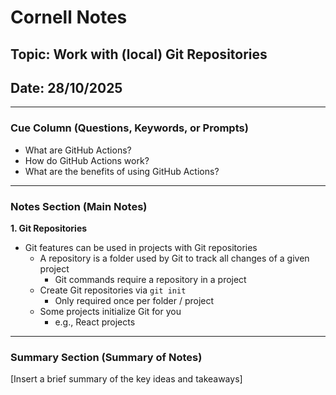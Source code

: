 # Cornell Notes

## Topic: Work with (local) Git Repositories

## Date: 28/10/2025

---

### Cue Column (Questions, Keywords, or Prompts)

- What are GitHub Actions?
- How do GitHub Actions work?
- What are the benefits of using GitHub Actions?

---

### Notes Section (Main Notes)

**1. Git Repositories**
- Git features can be used in projects with Git repositories
  - A repository is a folder used by Git to track all changes of a given project
    - Git commands require a repository in a project
  - Create Git repositories via `git init`
    - Only required once per folder / project
  - Some projects initialize Git for you
    - e.g., React projects

---

### Summary Section (Summary of Notes)

[Insert a brief summary of the key ideas and takeaways]
